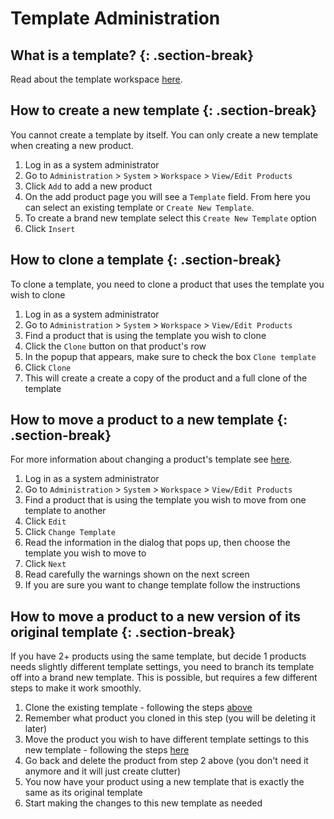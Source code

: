# Template Administration
## What is a template? {: .section-break}
Read about the template workspace [here](../Spira-Administration-Guide/System-Administration.md).

## How to create a new template {: .section-break}
You cannot create a template by itself. You can only create a new template when creating a new product.

1. Log in as a system administrator
2. Go to `Administration` > `System` > `Workspace` > `View/Edit Products`
3. Click `Add` to add a new product
4. On the add product page you will see a `Template` field. From here you can select an existing template or `Create New Template`.
5. To create a brand new template select this `Create New Template` option
6. Click `Insert`

## How to clone a template {: .section-break}
To clone a template, you need to clone a product that uses the template you wish to clone

1. Log in as a system administrator
2. Go to `Administration` > `System` > `Workspace` > `View/Edit Products`
3. Find a product that is using the template you wish to clone
4. Click the `Clone` button on that product's row
5. In the popup that appears, make sure to check the box `Clone template`
6. Click `Clone`
7. This will create a create a copy of the product and a full clone of the template

## How to move a product to a new template {: .section-break}
For more information about changing a product's template see [here](../Spira-Administration-Guide/Product-Changing-Template.md).

1. Log in as a system administrator
2. Go to `Administration` > `System` > `Workspace` > `View/Edit Products`
3. Find a product that is using the template you wish to move from one template to another
4. Click `Edit`
5. Click `Change Template`
6. Read the information in the dialog that pops up, then choose the template you wish to move to
7. Click `Next`
8. Read carefully the warnings shown on the next screen
9. If you are sure you want to change template follow the instructions


## How to move a product to a new version of its original template  {: .section-break}
If you have 2+ products using the same template, but decide 1 products needs slightly different template settings, you need to branch its template off into a brand new template. This is possible, but requires a few different steps to make it work smoothly.

1. Clone the existing template - following the steps [above](#how-to-clone-a-template)
2. Remember what product you cloned in this step (you will be deleting it later)
3. Move the product you wish to have different template settings to this new template - following the steps [here](#how-to-move-a-product-to-a-new-template)
4. Go back and delete the product from step 2 above (you don't need it anymore and it will just create clutter)
5. You now have your product using a new template that is exactly the same as its original template
6. Start making the changes to this new template as needed